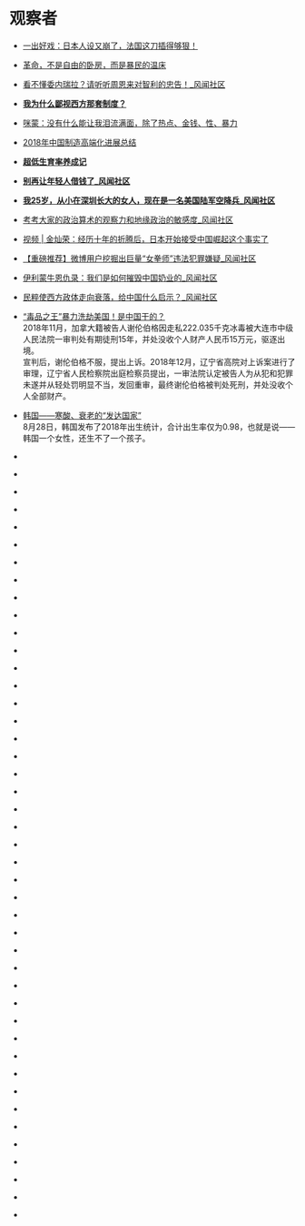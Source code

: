# 观察者

*   [一出好戏：日本人设又崩了，法国这刀插得够狠！](https://user.guancha.cn/main/content?id=71547&s=zwyess)
*   [革命，不是自由的卧房，而是暴民的温床](https://user.guancha.cn/main/content?id=73275&s=zwyess)
*   [看不懂委内瑞拉？请听听周恩来对智利的忠告！_风闻社区](https://user.guancha.cn/main/content?id=74869&s=zwyess)
*   [**我为什么鄙视西方那套制度？**](https://user.guancha.cn/main/content?id=70873&page=1)
*   [咪蒙：没有什么能让我泪流满面，除了热点、金钱、性、暴力](https://user.guancha.cn/main/content?id=76683&s=zwyess)
*   [2018年中国制造高端化进展总结](https://user.guancha.cn/main/content?id=69439)
*   [**超低生育率养成记**](https://user.guancha.cn/main/content?id=77249&page=0)
*   [**别再让年轻人借钱了_风闻社区**](https://user.guancha.cn/main/content?id=96054&s=zwyess)
*   [**我25岁，从小在深圳长大的女人，现在是一名美国陆军空降兵_风闻社区**](https://user.guancha.cn/main/content?id=96639&s=zwyess)
*   [考考大家的政治算术的观察力和地缘政治的敏感度_风闻社区](https://user.guancha.cn/main/content?id=142786&s=zwyess)
*   [视频 | 金灿荣：经历十年的折腾后，日本开始接受中国崛起这个事实了](https://user.guancha.cn/main/content?id=164278&s=zwyess)
*   [【重磅推荐】微博用户挖掘出巨量“女拳师”违法犯罪嫌疑_风闻社区](https://user.guancha.cn/main/content?id=128016&s=zwyess)
*   [伊利蒙牛恩仇录：我们是如何摧毁中国奶业的_风闻社区](https://user.guancha.cn/main/content?id=132742&s=zwyess)
*   [民粹使西方政体走向衰落，给中国什么启示？_风闻社区](https://user.guancha.cn/main/content?id=89299&s=zwyess)
*   [“毒品之王”暴力洗劫美国！是中国干的？](https://user.guancha.cn/main/content?id=164411&s=zwyess)                    
2018年11月，加拿大籍被告人谢伦伯格因走私222.035千克冰毒被大连市中级人民法院一审判处有期徒刑15年，并处没收个人财产人民币15万元，驱逐出境。            
宣判后，谢伦伯格不服，提出上诉。2018年12月，辽宁省高院对上诉案进行了审理，辽宁省人民检察院出庭检察员提出，一审法院认定被告人为从犯和犯罪未遂并从轻处罚明显不当，发回重审，最终谢伦伯格被判处死刑，并处没收个人全部财产。                 
*   [韩国——寒酸、衰老的“发达国家”](https://user.guancha.cn/main/content?id=167433&s=zwyess)            
8月28日，韩国发布了2018年出生统计，合计出生率仅为0.98，也就是说——韩国一个女性，还生不了一个孩子。           

*   []()
*   []()
*   []()
*   []()
*   []()
*   []()
*   []()
*   []()
*   []()
*   []()
*   []()
*   []()
*   []()
*   []()
*   []()
*   []()
*   []()
*   []()
*   []()
*   []()
*   []()
*   []()
*   []()
*   []()
*   []()
*   []()
*   []()
*   []()
*   []()
*   []()
*   []()
*   []()
*   []()
*   []()
*   []()
*   []()
*   []()
*   []()
*   []()
*   []()
*   []()
*   []()
*   []()
*   []()








